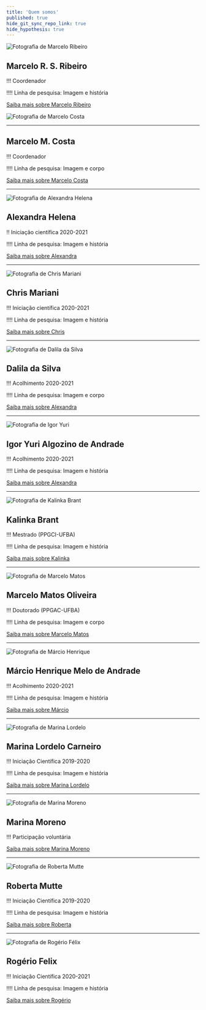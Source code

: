 ```yaml
---
title: 'Quem somos'
published: true
hide_git_sync_repo_link: true
hide_hypothesis: true
---
```


![Fotografia de Marcelo Ribeiro](imgs/marceloribeiro.jpg?resize=200&classes=right)

## Marcelo R. S. Ribeiro

!!! Coordenador

!!!! Linha de pesquisa: Imagem e história

[Saiba mais sobre Marcelo Ribeiro](/quem-somos/marcelo-ribeiro?classes=btn,btn-primary,btn-lg)

![Fotografia de Marcelo Costa](imgs/marcelocosta.jpg?resize=200&classes=right)

---

## Marcelo M. Costa

!!! Coordenador

!!!! Linha de pesquisa: Imagem e corpo

[Saiba mais sobre Marcelo Costa](/quem-somos/marcelo-costa?classes=btn,btn-primary,btn-lg)

---

![Fotografia de Alexandra Helena](imgs/AlexandraHelena.jpg?resize=200&classes=right)

## Alexandra Helena 

!! Iniciação científica 2020-2021

!!!! Linha de pesquisa: Imagem e história

[Saiba mais sobre Alexandra](/quem-somos/integrantes/alexandra-helena?classes=btn,btn-primary,btn-lg)

---

![Fotografia de Chris Mariani](imgs/ChrisMariani.jpg?resize=200&classes=right)

## Chris Mariani 

!!! Iniciação científica 2020-2021

!!!! Linha de pesquisa: Imagem e história

[Saiba mais sobre Chris](/quem-somos/integrantes/chris-mariani?classes=btn,btn-primary,btn-lg)

---

![Fotografia de Dalila da Silva](imgs/Dalila%20da%20Silva.jpg?resize=200&classes=right)

## Dalila da Silva

!!! Acolhimento 2020-2021

!!!! Linha de pesquisa: Imagem e corpo

[Saiba mais sobre Alexandra](/quem-somos/integrantes/dalila-da-silva?classes=btn,btn-primary,btn-lg)

---

![Fotografia de Igor Yuri](imgs/IgorYuri.jpg?resize=200&classes=right)

## Igor Yuri Algozino de Andrade 

!!! Acolhimento 2020-2021

!!!! Linha de pesquisa: Imagem e história

[Saiba mais sobre Alexandra](/quem-somos/integrantes/igor-yuri?classes=btn,btn-primary,btn-lg)

---

![Fotografia de Kalinka Brant](imgs/KalinkaBrant.jpg?resize=200&classes=right)

## Kalinka Brant

!!! Mestrado (PPGCI-UFBA)

!!!! Linha de pesquisa: Imagem e história

[Saiba mais sobre Kalinka](/quem-somos/integrantes/kalinka-brant?classes=btn,btn-primary,btn-lg)

---

![Fotografia de Marcelo Matos](imgs/MarceloMatos.jpg?resize=200&classes=right)

## Marcelo Matos Oliveira

!!! Doutorado (PPGAC-UFBA)

!!!! Linha de pesquisa: Imagem e corpo

[Saiba mais sobre Marcelo Matos](/quem-somos/integrantes/marcelo-matos?classes=btn,btn-primary,btn-lg)

---

![Fotografia de Márcio Henrique](imgs/MarcioHenrique.jpg?resize=200&classes=right)

## Márcio Henrique Melo de Andrade

!!! Acolhimento 2020-2021

!!!! Linha de pesquisa: Imagem e história

[Saiba mais sobre Márcio](/quem-somos/integrantes/marcio-henrique?classes=btn,btn-primary,btn-lg)

---

![Fotografia de Marina Lordelo](imgs/MarinaLordelo.jpeg?resize=200&classes=right)

## Marina Lordelo Carneiro

!!! Iniciação Científica 2019-2020

!!!! Linha de pesquisa: Imagem e história

[Saiba mais sobre Marina Lordelo](/quem-somos/integrantes/marcelo-matos?classes=btn,btn-primary,btn-lg)

---

![Fotografia de Marina Moreno](imgs/MarinaMoreno.jpg?resize=200&classes=right)

## Marina Moreno

!!! Participação voluntária

[Saiba mais sobre Marina Moreno](/quem-somos/integrantes/marina-moreno?classes=btn,btn-primary,btn-lg)

---

![Fotografia de Roberta Mutte](imgs/RobertaMutte.jpg?resize=200&classes=right)

## Roberta Mutte

!!! Iniciação Científica 2019-2020

!!!! Linha de pesquisa: Imagem e história

[Saiba mais sobre Roberta](/quem-somos/integrantes/roberta-mutte?classes=btn,btn-primary,btn-lg)

---

![Fotografia de Rogério Félix](imgs/RogerioFelix.jpg?resize=200&classes=right)

## Rogério Felix

!!! Iniciação Científica 2020-2021

!!!! Linha de pesquisa: Imagem e história

[Saiba mais sobre Rogério](/quem-somos/integrantes/rogerio-felix?classes=btn,btn-primary,btn-lg)